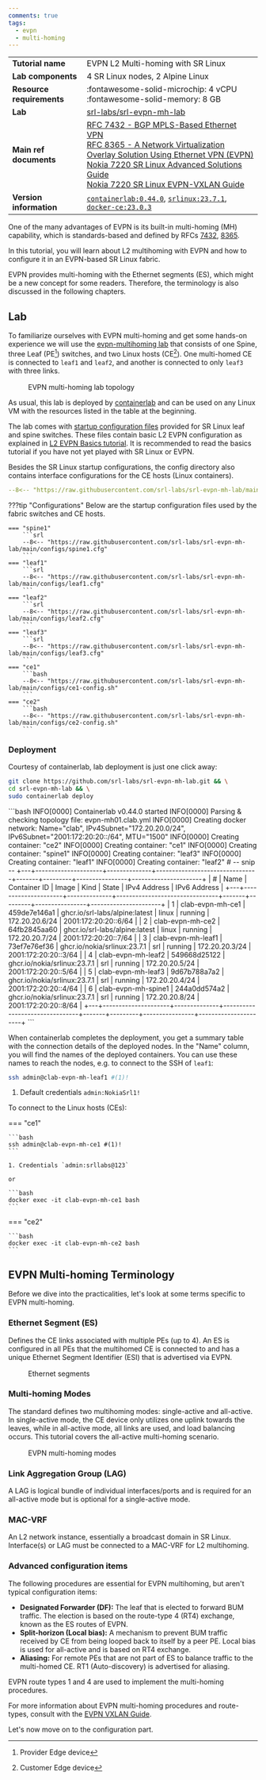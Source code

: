 ```yaml
---
comments: true
tags:
  - evpn
  - multi-homing
---
```



|                           |                                                                                                                                                                                                                                                                                                                                                                                                                                                                                                                                                     |
| ------------------------- | --------------------------------------------------------------------------------------------------------------------------------------------------------------------------------------------------------------------------------------------------------------------------------------------------------------------------------------------------------------------------------------------------------------------------------------------------------------------------------------------------------------------------------------------------- |
| **Tutorial name**         | EVPN L2 Multi-homing with SR Linux                                                                                                                                                                                                                                                                                                                                                                                                                                                                                                                  |
| **Lab components**        | 4 SR Linux nodes, 2 Alpine Linux                                                                                                                                                                                                                                                                                                                                                                                                                                                                                                                    |
| **Resource requirements** | :fontawesome-solid-microchip: 4 vCPU <br/>:fontawesome-solid-memory: 8 GB                                                                                                                                                                                                                                                                                                                                                                                                                                                                           |  |
| **Lab**                   | [srl-labs/srl-evpn-mh-lab][lab]                                                                                                                                                                                                                                                                                                                                                                                                                                                                                                                     |
| **Main ref documents**    | [RFC 7432 - BGP MPLS-Based Ethernet VPN](https://datatracker.ietf.org/doc/html/rfc7432)<br/>[RFC 8365 - A Network Virtualization Overlay Solution Using Ethernet VPN (EVPN)](https://datatracker.ietf.org/doc/html/rfc8365)<br/>[Nokia 7220 SR Linux Advanced Solutions Guide](https://documentation.nokia.com/srlinux/23-7/books/advanced-solutions/evpn-vxlan-layer-2-multi-hom.html)<br/>[Nokia 7220 SR Linux EVPN-VXLAN Guide](https://documentation.nokia.com/srlinux/23-7/books/evpn-vxlan/evpn-vxlan-tunnels-layer-2.html#evpn-l2-multi-hom) |
| **Version information**   | [`containerlab:0.44.0`][clab-install], [`srlinux:23.7.1`][srlinux-container], [`docker-ce:23.0.3`][docker-install]                                                                                                                                                                                                                                                                                                                                                                                                                                  |

One of the many advantages of EVPN is its built-in multi-homing (MH) capability, which is standards-based and defined by RFCs [7432](https://datatracker.ietf.org/doc/html/rfc7432), [8365](https://datatracker.ietf.org/doc/html/rfc8365).

In this tutorial, you will learn about L2 multihoming with EVPN and how to configure it in an EVPN-based SR Linux fabric.

EVPN provides multi-homing with the Ethernet segments (ES), which might be a new concept for some readers. Therefore, the terminology is also discussed in the following chapters.

## Lab

To familiarize ourselves with EVPN multi-homing and get some hands-on experience we will use the [evpn-multihoming lab](https://github.com/srl-labs/srl-evpn-mh-lab) that consists of one Spine, three Leaf (PE[^1]) switches, and two Linux hosts (CE[^2]). One multi-homed CE is connected to `leaf1` and `leaf2`, and another is connected to only `leaf3` with three links.

<figure markdown>
  <div class="mxgraph" style="max-width:100%;border:1px solid transparent;margin:0 auto; display:block;" data-mxgraph='{"page":0,"zoom":2,"highlight":"#0000ff","nav":true,"check-visible-state":true,"resize":true,"url":"https://raw.githubusercontent.com/srl-labs/srl-evpn-mh-lab/main/images/evpn-mh.drawio"}'></div>
  <figcaption>EVPN multi-homing lab topology</figcaption>
</figure>

As usual, this lab is deployed by [containerlab](https://containerlab.dev) and can be used on any Linux VM with the resources listed in the table at the beginning.

The lab comes with [startup configuration files][configs] provided for SR Linux leaf and spine switches. These files contain basic L2 EVPN configuration as explained in [L2 EVPN Basics tutorial](https://learn.srlinux.dev/tutorials/l2evpn/evpn/#mac-vrf). It is recommended to read the basics tutorial if you have not yet played with SR Linux or EVPN.

Besides the SR Linux startup configurations, the config directory also contains interface configurations for the CE hosts (Linux containers).

```yaml
--8<-- "https://raw.githubusercontent.com/srl-labs/srl-evpn-mh-lab/main/evpn-mh.clab.yml"
```

???tip "Configurations"
    Below are the startup configuration files used by the fabric switches and CE hosts.

    === "spine1"
        ```srl
        --8<-- "https://raw.githubusercontent.com/srl-labs/srl-evpn-mh-lab/main/configs/spine1.cfg"
        ```
    === "leaf1"
        ```srl
        --8<-- "https://raw.githubusercontent.com/srl-labs/srl-evpn-mh-lab/main/configs/leaf1.cfg"
        ```
    === "leaf2"
        ```srl
        --8<-- "https://raw.githubusercontent.com/srl-labs/srl-evpn-mh-lab/main/configs/leaf2.cfg"
        ```
    === "leaf3"
        ```srl
        --8<-- "https://raw.githubusercontent.com/srl-labs/srl-evpn-mh-lab/main/configs/leaf3.cfg"
        ```
    === "ce1"
        ```bash
        --8<-- "https://raw.githubusercontent.com/srl-labs/srl-evpn-mh-lab/main/configs/ce1-config.sh"
        ```
    === "ce2"
        ```bash
        --8<-- "https://raw.githubusercontent.com/srl-labs/srl-evpn-mh-lab/main/configs/ce2-config.sh"
        ```

### Deployment

Courtesy of containerlab, lab deployment is just one click away:

```bash
git clone https://github.com/srl-labs/srl-evpn-mh-lab.git && \
cd srl-evpn-mh-lab && \
sudo containerlab deploy
```

<div class="embed-result">
```bash
INFO[0000] Containerlab v0.44.0 started
INFO[0000] Parsing & checking topology file: evpn-mh01.clab.yml
INFO[0000] Creating docker network: Name="clab", IPv4Subnet="172.20.20.0/24", IPv6Subnet="2001:172:20:20::/64", MTU="1500"
INFO[0000] Creating container: "ce2"
INFO[0000] Creating container: "ce1"
INFO[0000] Creating container: "spine1"
INFO[0000] Creating container: "leaf3"
INFO[0000] Creating container: "leaf1"
INFO[0000] Creating container: "leaf2"
# -- snip --
+---+---------------------+--------------+--------------------------------+-------+---------+----------------+----------------------+
| # |        Name         | Container ID |             Image              | Kind  |  State  |  IPv4 Address  |     IPv6 Address     |
+---+---------------------+--------------+--------------------------------+-------+---------+----------------+----------------------+
| 1 | clab-evpn-mh-ce1    | 459de7e146a1 | ghcr.io/srl-labs/alpine:latest | linux | running | 172.20.20.6/24 | 2001:172:20:20::6/64 |
| 2 | clab-evpn-mh-ce2    | 64fb2845aa60 | ghcr.io/srl-labs/alpine:latest | linux | running | 172.20.20.7/24 | 2001:172:20:20::7/64 |
| 3 | clab-evpn-mh-leaf1  | 73ef7e76ef36 | ghcr.io/nokia/srlinux:23.7.1   | srl   | running | 172.20.20.3/24 | 2001:172:20:20::3/64 |
| 4 | clab-evpn-mh-leaf2  | 549668d25122 | ghcr.io/nokia/srlinux:23.7.1   | srl   | running | 172.20.20.5/24 | 2001:172:20:20::5/64 |
| 5 | clab-evpn-mh-leaf3  | 9d67b788a7a2 | ghcr.io/nokia/srlinux:23.7.1   | srl   | running | 172.20.20.4/24 | 2001:172:20:20::4/64 |
| 6 | clab-evpn-mh-spine1 | 244a0dd574a2 | ghcr.io/nokia/srlinux:23.7.1   | srl   | running | 172.20.20.8/24 | 2001:172:20:20::8/64 |
+---+---------------------+--------------+--------------------------------+-------+---------+----------------+----------------------+
```
</div>

When containerlab completes the deployment, you get a summary table with the connection details of the deployed nodes. In the "Name" column, you will find the names of the deployed containers. You can use these names to reach the nodes, e.g. to connect to the SSH of `leaf1`:

```bash
ssh admin@clab-evpn-mh-leaf1 #(1)!
```

1. Default credentials `admin:NokiaSrl1!`

To connect to the Linux hosts (CEs):

=== "ce1"

    ```bash
    ssh admin@clab-evpn-mh-ce1 #(1)!
    ```

    1. Credentials `admin:srllabs@123`

    or

    ```bash
    docker exec -it clab-evpn-mh-ce1 bash
    ```

=== "ce2"

    ```bash
    docker exec -it clab-evpn-mh-ce2 bash
    ```

## EVPN Multi-homing Terminology

Before we dive into the practicalities, let's look at some terms specific to EVPN multi-homing.

### Ethernet Segment (ES)

Defines the CE links associated with multiple PEs (up to 4). An ES is configured in all PEs that the multihomed CE is connected to and has a unique Ethernet Segment Identifier (ESI) that is advertised via EVPN.

<figure markdown>
  <div class="mxgraph" style="max-width:100%;border:1px solid transparent;margin:0 auto; display:block;" data-mxgraph='{"page":1,"zoom":2,"highlight":"#0000ff","nav":true,"check-visible-state":true,"resize":true,"url":"https://raw.githubusercontent.com/srl-labs/srl-evpn-mh-lab/main/images/evpn-mh.drawio"}'></div>
  <figcaption>Ethernet segments</figcaption>
</figure>

### Multi-homing Modes

The standard defines two multihoming modes: single-active and all-active. In single-active mode, the CE device only utilizes one uplink towards the leaves, while in all-active mode, all links are used, and load balancing occurs. This tutorial covers the all-active multi-homing scenario.

<figure markdown>
  <div class="mxgraph" style="max-width:100%;border:1px solid transparent;margin:0 auto; display:block;" data-mxgraph='{"page":2,"zoom":2,"highlight":"#0000ff","nav":true,"check-visible-state":true,"resize":true,"url":"https://raw.githubusercontent.com/srl-labs/srl-evpn-mh-lab/main/images/evpn-mh.drawio"}'></div>
  <figcaption>EVPN multi-homing modes</figcaption>
</figure>

### Link Aggregation Group (LAG)

A LAG is logical bundle of individual interfaces/ports and is required for an all-active mode but is optional for a single-active mode.

### MAC-VRF

An L2 network instance, essentially a broadcast domain in SR Linux. Interface(s) or LAG must be connected to a MAC-VRF for L2 multihoming.

### Advanced configuration items

The following procedures are essential for EVPN multihoming, but aren't typical configuration items:

+ **Designated Forwarder (DF):** The leaf that is elected to forward BUM traffic. The election is based on the route-type 4 (RT4) exchange, known as the ES routes of EVPN.
+ **Split-horizon (Local bias):** A mechanism to prevent BUM traffic received by CE from being looped back to itself by a peer PE. Local bias is used for all-active and is based on RT4 exchange.
+ **Aliasing:** For remote PEs that are not part of ES to balance traffic to the multi-homed CE. RT1 (Auto-discovery) is advertised for aliasing.

EVPN route types 1 and 4 are used to implement the multi-homing procedures.

For more information about EVPN multi-homing procedures and route-types, consult with the [EVPN VXLAN Guide](https://documentation.nokia.com/srlinux/23-7/books/evpn-vxlan/evpn-vxlan-tunnels-layer-2.html#evpn-l2-multi-hom).

Let's now move on to the configuration part.

[lab]: https://github.com/srl-labs/srl-evpn-mh-lab
[topofile]: https://github.com/srl-labs/srl-evpn-mh-lab/blob/main/evpn-mh.clab.yml
[clab-install]: https://containerlab.srlinux.dev/install/
[srlinux-container]: https://github.com/orgs/nokia/packages/container/package/srlinux
[docker-install]: https://docs.docker.com/engine/install/
[configs]: https://github.com/srl-labs/srl-evpn-mh-lab/tree/main/configs
[path-evpn-mh]: https://github.com/srl-labs/srl-evpn-mh-lab.git

<script type="text/javascript" src="https://viewer.diagrams.net/js/viewer-static.min.js" async></script>

[^1]: Provider Edge device
[^2]: Customer Edge device
